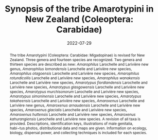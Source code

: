 ---
title: 'Synopsis of the tribe Amarotypini in New Zealand (Coleoptera: Carabidae)'
date: '2022-07-29'
doi: ''
journal: Insecta Mundi
issue: '0942'
pagination: '1–30'
zoobank: 'urn:lsid:zoobank.org:pub:6BBC7A99-0736-44D1-BAD1-3C719F9A69C2'

authors:
  - first_name: 'André'
    last_name: 'Larochelle'
    affiliation: 'New Zealand Arthropod Collection, Manaaki Whenua-Landcare Research Private Bag 92170, Auckland 1142, New Zealand'
    email: 'LarochelleAndre@hotmail.com'
    orcid: ''

  - first_name: 'Marie-claude'
    last_name: 'Larivière'
    affiliation: 'New Zealand Arthropod Collection, Manaaki Whenua-Landcare Research Private Bag 92170, Auckland 1142, New Zealand'
    email: 'LariviereM@landcareresearch.co.nz'
    orcid: ''

download: 'https://drive.google.com/file/d/1p2oCMqh3Vc_83qJuGEcOA9iTKNGB8WN7'

supplementary: ''

keywords: 
  - Taxonomy
  - new genera and species
  - keys
  - geographic distribution
  - ecology
  - biology
  - dispersal power
  
categories:
  - Coleoptera
  - Carabidae
  
references:
  - authors: Arndt E.
    year: 1998
    title: 'Phylogenetic investigation of Carabidae (Coleoptera) using larval characters. p. 171–190. In: Ball GE, Casale A, Taglianti AV (eds.). Phylogeny and classification of Caraboidea (Coleoptera: Adephaga). Proceedings of a Symposium (28 August, 1996, Florence, Italy). XX International Congress of Entomology. Atti Museo Regionale di Scienze Naturali; Torino'
    pages: 543 p
    doi: 
    url: 
    access: 

  - authors: Baehr M.
    year: 2009
    title: 'A new genus and two new species of the subfamily Migadopinae from Tasmania (Coleoptera: Carabidae). Folia Heyrovskyana, series A, 17'
    pages: 95–103
    doi: 
    url: 
    access: 

  - authors: Bates HW.
    year: 1872
    title: 'Notes on Cicindelidae and Carabidae, and descriptions of new species (No. 16). Entomologists’s Monthly Magazine 9'
    pages: 49–52
    doi: 
    url: 
    access: 

  - authors: Crosby TK, Dugdale JS, Watt JC.
    year: 1976
    title: 'Recording specimen localities in New Zealand: an arbitrary system of areas and codes defined. New Zealand Journal of Zoology 3'
    pages: 1–69
    doi: 
    url: 
    access: 

  - authors: Crosby TK, Dugdale JS, Watt JC.
    year: 1998
    title: 'Area codes for recording specimen localities in the New Zealand subregion. New Zealand Journal of Zoology 25'
    pages: 175–183
    doi: 
    url: 
    access: 

  - authors: Deuve T.
    year: 1993
    title: 'L’abdomen et les genitalia des femelles des coléoptères Adephaga. Mémoires du Muséum d’Histoire Naturelle. Tome 155 (Série A, Zoologie)'
    pages: 1–184
    doi: 
    url: 
    access: 

  - authors: Erwin TL.
    year: 1985
    title: 'The taxon pulse: a general pattern of lineage radiation and extinction among carabid beetles. p. 437–472. In: Ball GE (ed.). Taxonomy, phylogeny and zoogeography of beetles and ants. Junk; Dordrecht'
    pages: 514 p
    doi: 
    url: 
    access: 

  - authors: Hoare RJB, Millar IR, Richardson SJ.
    year: 2016
    title: 'The insect fauna of granite sand plains: a naturally rare ecosystem in New Zealand. New Zealand Entomologist 39'
    pages: 1–14
    doi: 
    url: 
    access: 

  - authors: Jeannel R.
    year: 1938
    title: 'Les migadopides [Coleoptera Adephaga], une lignée subantarctique. Revue Française d’Entomologie 5'
    pages: 1–55
    doi: 
    url: 
    access: 

  - authors: Larochelle A, Larivière M-C.
    year: 2001
    title: 'Carabidae (Insecta: Coleoptera): catalogue. Fauna of New Zealand 43'
    pages: 1–281
    doi: 
    url: 
    access: 

  - authors: Larochelle A, Larivière M-C.
    year: 2003
    title: 'A natural history of the ground-beetles (Coleoptera: Carabidae) of America north of Mexico. Pensoft; Sofia-Moscow'
    pages: 583 p
    doi: 
    url: 
    access: 

  - authors: Larochelle A, Larivière M-C.
    year: 2005
    title: 'Harpalini (Insecta: Coleoptera: Carabidae: Harpalinae). Fauna of New Zealand 53'
    pages: 1–160
    doi: 
    url: 
    access: 

  - authors: Larochelle A, Larivière M-C.
    year: 2007
    title: 'Carabidae (Insecta: Coleoptera): synopsis of supraspecific taxa. Fauna of New Zealand 60'
    pages: 1–188
    doi: 
    url: 
    access: 

  - authors: Larochelle A, Larivière M-C.
    year: 2013
    title: 'Carabidae (Insecta: Coleoptera): synopsis of species, Cicindelinae to Trechinae (in part). Fauna of New Zealand 69'
    pages: 1–193
    doi: 
    url: 
    access: 

  - authors: Larochelle A, Larivière M-C.
    year: 2015
    title: 'Synopsis of the genus <i>Bembidion </i>Latreille in New Zealand (Coleoptera: Carabidae: Bembidiini). Insecta Mundi 0415'
    pages: 1–78
    doi: 
    url: 
    access: 

  - authors: Larochelle A, Larivière M-C.
    year: 2016
    title: 'Taxonomic Supplement (2001 to 2015) to the Catalogue of New Zealand Carabidae (Insecta: Coleoptera). Insecta Mundi 0502'
    pages: 1–53
    doi: 
    url: 
    access: 

  - authors: Larochelle A, Larivière M-C.
    year: 2017
    title: 'Synopsis of the tribe Zolini in New Zealand (Coleoptera: Carabidae). Insecta Mundi 0594'
    pages: 1–110
    doi: 
    url: 
    access: 

  - authors: Larochelle A, Larivière M-C.
    year: 2021
    title: 'Synopsis of the tribe Platynini in New Zealand (Coleoptera: Carabidae). Insecta Mundi 0864'
    pages: 1–96
    doi: 
    url: 
    access: 

  - authors: Liebherr JK, Will KW.
    year: 1998
    title: 'Inferring phylogenetic relationships within the Carabidae (Insecta, Coleoptera) from characters of the female reproductive tract. p. 107–170. In: Ball GE, Casale A, Taglianti AV (eds.). Phylogeny and classification of Caraboidea (Coleoptera: Adephaga). Proceedings of a Symposium (28 August, 1996, Florence, Italy). XX International Congress of Entomology. Atti Museo Regionale di Scienze Naturali; Torino'
    pages: 543 p
    doi: 
    url: 
    access: 

abstract: 'The tribe Amarotypini (Coleoptera: Carabidae: Migadopinae) is revised for New Zealand. Three genera and fourteen species are recognized.  Two genera and thirteen species are described as new: <i>Amarophilus </i>Larochelle and Larivière new genus, <i>Amarophilus lomondensis </i>Larochelle and Larivière new species, <i>Amarophilus otagoensis </i>Larochelle and Larivière new species, <i>Amarophilus rotundicollis </i>Larochelle and Larivière new species, <i>Amarophilus wanakensis </i>Larochelle and Larivière new species, <i>Amarotypus fiordlandensis </i>Larochelle and Larivière new species, <i>Amarotypus glasgowensis </i>Larochelle and Larivière new species, <i>Amarotypus murchisonorum </i>Larochelle and Larivière new species, <i>Amarotypus simoninensis </i>Larochelle and Larivière new species, <i>Amarotypus takaheensis </i>Larochelle and Larivière new species, <i>Amaroxenus </i>Larochelle and Larivière new genus, <i>Amaroxenus arnaudensis </i>Larochelle and Larivière new species<i>, Amaroxenus glacialis </i>Larochelle and Larivière new species, <i>Amaroxenus huttensis </i>Larochelle and Larivière new species, <i>Amaroxenus kahurangiensis </i>Larochelle and Larivière new species.  A revision of all taxa is provided. Descriptions, identification keys, illustrations of male genitalia, habi¬tus photos, distributional data and maps are given. Information on ecology, biology, dispersal power, and collecting techniques is included for each species.'

---